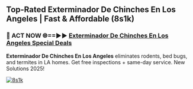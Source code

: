 ## Top-Rated Exterminador De Chinches En Los Angeles | Fast & Affordable (8s1k)

<h3>🐜 ACT NOW 🌐==►► <a href="https://tinyurl.com/2dysvsjj" rel="nofollow">Exterminador De Chinches En Los Angeles Special Deals</a></h3>

**Exterminador De Chinches En Los Angeles** eliminates rodents, bed bugs, and termites in LA homes. Get free inspections + same-day service. New Solutions 2025!

[![8s1k](https://i.imgur.com/JCYaghj.jpeg)](https://tinyurl.com/2dysvsjj)